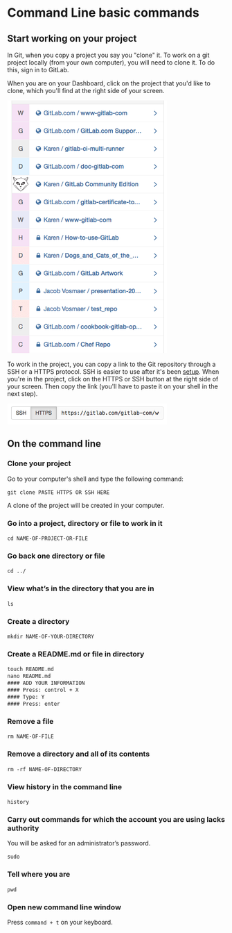 # Command Line basic commands

## Start working on your project

In Git, when you copy a project you say you "clone" it. To work on a git project locally (from your own computer), you will need to clone it. To do this, sign in to GitLab.

When you are on your Dashboard, click on the project that you'd like to clone, which you'll find at the right side of your screen.

![Select a project](basicsimages/select_project.png)

To work in the project, you can copy a link to the Git repository through a SSH or a HTTPS protocol. SSH is easier to use after it's been [setup](create-your-ssh-keys.md). When you're in the project, click on the HTTPS or SSH button at the right side of your screen. Then copy the link (you'll have to paste it on your shell in the next step).

![Copy the HTTPS or SSH](basicsimages/https.png)

## On the command line

### Clone your project
Go to your computer's shell and type the following command:
```
git clone PASTE HTTPS OR SSH HERE
```

A clone of the project will be created in your computer.

### Go into a project, directory or file to work in it
```
cd NAME-OF-PROJECT-OR-FILE
```

### Go back one directory or file
```
cd ../
```

### View what’s in the directory that you are in
```
ls
```

### Create a directory
```
mkdir NAME-OF-YOUR-DIRECTORY
```

### Create a README.md or file in directory
```
touch README.md
nano README.md
#### ADD YOUR INFORMATION
#### Press: control + X
#### Type: Y
#### Press: enter
```

### Remove a file
```
rm NAME-OF-FILE
```

### Remove a directory and all of its contents
```
rm -rf NAME-OF-DIRECTORY
```

### View history in the command line
```
history
```

### Carry out commands for which the account you are using lacks authority
You will be asked for an administrator’s password.
```
sudo
```

### Tell where you are
```
pwd
```

### Open new command line window
Press `command + t` on your keyboard.
